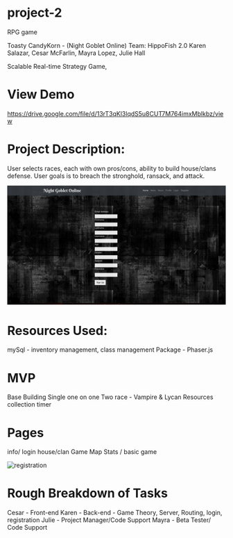 # project-2
RPG game 

Toasty CandyKorn - (Night Goblet Online)
Team: HippoFish 2.0
Karen Salazar, Cesar McFarlin, Mayra Lopez, Julie Hall

Scalable Real-time Strategy Game, 
# View Demo
https://drive.google.com/file/d/13rT3qKl3lqdS5u8CUT7M764imxMblkbz/view

# Project Description:
User selects races, each with own pros/cons, ability to build house/clans defense.  User goals is to breach the stronghold, ransack, and attack.


![Initial](https://github.com/ksalazar91/project-2/blob/master/1.png)
# Resources Used:
mySql - inventory management, class management
Package - Phaser.js

# MVP  
Base Building 
Single one on one 
Two race - Vampire & Lycan
Resources collection timer 

# Pages 
info/ login 
house/clan 
Game Map
Stats / basic game

![registration](https://github.com/ksalazar91/project-2/blob/master/2.png)

# Rough Breakdown of Tasks
Cesar - Front-end
Karen - Back-end - Game Theory, Server, Routing, login, registration 
Julie - Project Manager/Code Support
Mayra - Beta Tester/ Code Support



